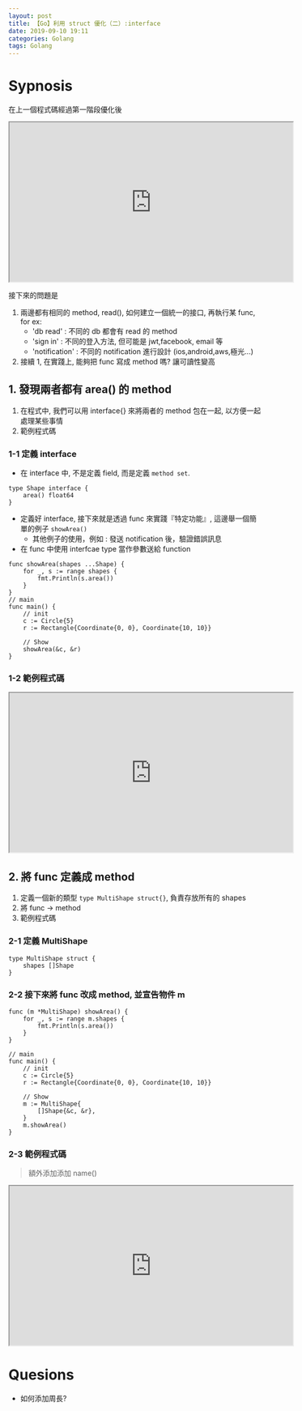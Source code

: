 ```yaml
---
layout: post
title: 【Go】利用 struct 優化（二）:interface
date: 2019-09-10 19:11
categories: Golang
tags: Golang
---
```


# Sypnosis

在上一個程式碼經過第一階段優化後

<div>
    <iframe src="https://play.golang.org/p/D0_Jvfq5da8" height="315" width="560" allowfullscreen="" frameborder="1">
    </iframe>
</div>


接下來的問題是
1. 兩邊都有相同的 method, read(), 如何建立一個統一的接口, 再執行某 func, for ex:
	- 'db read' : 不同的 db 都會有 read 的 method
	- 'sign in' : 不同的登入方法, 但可能是 jwt,facebook, email 等
	- 'notification' : 不同的 notification 進行設計 (ios,android,aws,極光...)
2. 接續 1, 在實踐上, 能夠把 func 寫成 method 嗎? 讓可讀性變高

<!--more-->

## 1. 發現兩者都有 area() 的 method
1. 在程式中, 我們可以用 interface{} 來將兩者的 method 包在一起, 以方便一起處理某些事情
2. 範例程式碼

### 1-1 定義 interface
- 在 interface 中, 不是定義 field, 而是定義 `method set`.

```
type Shape interface {
	area() float64
}
```

- 定義好 interface, 接下來就是透過 func 來實踐『特定功能』, 這邊舉一個簡單的例子 `showArea()`
	- 其他例子的使用，例如 : 發送 notification 後，驗證錯誤訊息
- 在 func 中使用 interfcae type 當作參數送給 function

```
func showArea(shapes ...Shape) {
	for _, s := range shapes {
		fmt.Println(s.area())
	}
}
// main
func main() {
	// init
	c := Circle{5}
	r := Rectangle{Coordinate{0, 0}, Coordinate{10, 10}}

	// Show
	showArea(&c, &r)
}
```

### 1-2 範例程式碼
<div>
    <iframe src="https://play.golang.org/p/e8AgZllGKwB" height="315" width="560" allowfullscreen="" frameborder="1">
    </iframe>
</div>


## 2. 將 func 定義成 method

1. 定義一個新的類型 `type MultiShape struct{}`, 負責存放所有的 shapes
2. 將 func -> method 
3. 範例程式碼


### 2-1 定義 MultiShape

```
type MultiShape struct {
	shapes []Shape
}
```

### 2-2 接下來將 func 改成 method, 並宣告物件 m

```
func (m *MultiShape) showArea() {
	for _, s := range m.shapes {
		fmt.Println(s.area())
	}
}

// main
func main() {
	// init
	c := Circle{5}
	r := Rectangle{Coordinate{0, 0}, Coordinate{10, 10}}

	// Show
	m := MultiShape{
		[]Shape{&c, &r},
	}
	m.showArea()
}
```

### 2-3 範例程式碼
> 額外添加添加 name()

<div>
    <iframe src="https://play.golang.org/p/wD9xvycXuOc" height="315" width="560" allowfullscreen="" frameborder="1">
    </iframe>
</div>


# Quesions

- 如何添加周長?
